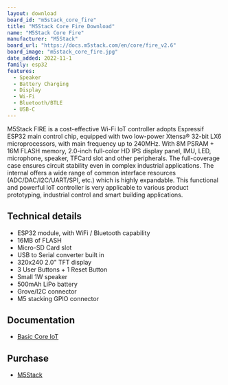 ```yaml
---
layout: download
board_id: "m5stack_core_fire"
title: "M5Stack Core Fire Download"
name: "M5Stack Core Fire"
manufacturer: "M5Stack"
board_url: "https://docs.m5stack.com/en/core/fire_v2.6"
board_image: "m5stack_core_fire.jpg"
date_added: 2022-11-1
family: esp32
features:
  - Speaker
  - Battery Charging
  - Display
  - Wi-Fi
  - Bluetooth/BTLE
  - USB-C
---
```


M5Stack FIRE is a cost-effective Wi-Fi IoT controller adopts Espressif ESP32 main control chip, equipped with two low-power Xtensa® 32-bit LX6 microprocessors, with main frequency up to 240MHz. With 8M PSRAM + 16M FLASH memory, 2.0-inch full-color HD IPS display panel, IMU, LED, microphone, speaker, TFCard slot and other peripherals. The full-coverage case ensures circuit stability even in complex industrial applications. The internal offers a wide range of common interface resources (ADC/DAC/I2C/UART/SPI, etc.) which is highly expandable. This functional and powerful IoT controller is very applicable to various product prototyping, industrial control and smart building applications.

## Technical details

* ESP32 module, with WiFi / Bluetooth capability
* 16MB of FLASH
* Micro-SD Card slot
* USB to Serial converter built in
* 320x240 2.0" TFT display
* 3 User Buttons + 1 Reset Button
* Small 1W speaker
* 500mAh LiPo battery
* Grove/I2C connector
* M5 stacking GPIO connector

## Documentation

* [Basic Core IoT](https://docs.m5stack.com/en/core/fire_v2.6)

## Purchase

* [M5Stack](https://shop.m5stack.com/collections/m5-controllers/products/m5stack-fire-iot-development-kit-psram-v2-6)